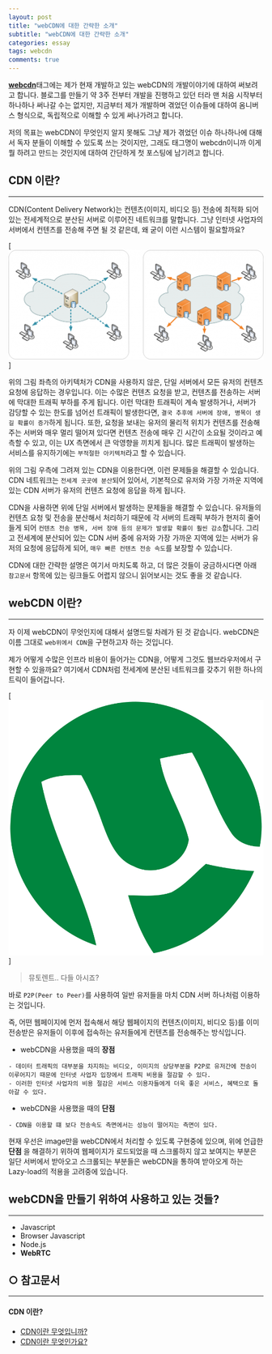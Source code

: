 ```yaml
---
layout: post
title: "webCDN에 대한 간략한 소개"
subtitle: "webCDN에 대한 간략한 소개"
categories: essay
tags: webcdn
comments: true
---
```


[**webcdn**](https://twice154.github.io/tag/essay-webcdn/)태그에는 제가 현재 개발하고 있는 webCDN의 개발이야기에 대하여 써보려고 합니다.
블로그를 만들기 약 3주 전부터 개발을 진행하고 있던 터라 맨 처음 시작부터 하나하나 써나갈 수는 없지만,
지금부터 제가 개발하며 겪었던 이슈들에 대하여 옴니버스 형식으로, 독립적으로 이해할 수 있게 써나가려고 합니다.

저의 목표는 webCDN이 무엇인지 알지 못해도 그냥 제가 겪었던 이슈 하나하나에 대해서 독자 분들이 이해할 수 있도록 쓰는 것이지만,
그래도 태그명이 webcdn이니까 이게 뭘 하려고 만드는 것인지에 대하여 간단하게 첫 포스팅에 남기려고 합니다.

## CDN 이란?
****
CDN(Content Delivery Network)는 컨텐츠(이미지, 비디오 등) 전송에 최적화 되어있는 전세계적으로 분산된 서버로 이루어진 네트워크를 말합니다.
그냥 인터넷 사업자의 서버에서 컨텐츠를 전송해 주면 될 것 같은데, 왜 굳이 이런 시스템이 필요할까요?

[![CDN](/assets/img/20180919/cdn.png)]

위의 그림 좌측의 아키텍처가 CDN을 사용하지 않은, 단일 서버에서 모든 유저의 컨텐츠 요청에 응답하는 경우입니다.
이는 수많은 컨텐츠 요청을 받고, 컨텐츠를 전송하는 서버에 막대한 트래픽 부하를 주게 됩니다.
이런 막대한 트래픽이 계속 발생하거나, 서버가 감당할 수 있는 한도를 넘어선 트래픽이 발생한다면, `결국 추후에 서버에 장애, 병목이 생길 확률이 증가`하게 됩니다.
또한, 요청을 보내는 유저의 물리적 위치가 컨텐츠를 전송해주는 서버와 매우 멀리 떨어져 있다면 컨텐츠 전송에 매우 긴 시간이 소요될 것이라고 예측할 수 있고, 이는 UX 측면에서 큰 악영향을 끼치게 됩니다. 
많은 트래픽이 발생하는 서비스를 유지하기에는 `부적절한 아키텍처`라고 할 수 있습니다.

위의 그림 우측에 그려져 있는 CDN을 이용한다면, 이런 문제들을 해결할 수 있습니다.
CDN 네트워크는 `전세계 곳곳에 분산`되어 있어서, 기본적으로 유저와 가장 가까운 지역에 있는 CDN 서버가 유저의 컨텐츠 요청에 응답을 하게 됩니다.

CDN을 사용하면 위에 단일 서버에서 발생하는 문제들을 해결할 수 있습니다.
유저들의 컨텐츠 요청 및 전송을 분산해서 처리하기 때문에 각 서버의 트래픽 부하가 현저히 줄어들게 되어 `컨텐츠 전송 병목, 서버 장애 등의 문제가 발생할 확률이 훨씬 감소`합니다.
그리고 전세계에 분산되어 있는 CDN 서버 중에 유저와 가장 가까운 지역에 있는 서버가 유저의 요청에 응답하게 되어, `매우 빠른 컨텐츠 전송 속도`를 보장할 수 있습니다.

CDN에 대한 간략한 설명은 여기서 마치도록 하고, 더 많은 것들이 궁금하시다면 아래 `참고문서` 항목에 있는 링크들도 어렵지 않으니 읽어보시는 것도 좋을 것 같습니다.

## webCDN 이란?
****
자 이제 webCDN이 무엇인지에 대해서 설명드릴 차례가 된 것 같습니다.
webCDN은 이름 그대로 `web위에서 CDN`을 구현하고자 하는 것입니다.

제가 어떻게 수많은 인프라 비용이 들어가는 CDN을, 어떻게 그것도 웹브라우저에서 구현할 수 있을까요?
여기에서 CDN처럼 전세계에 분산된 네트워크를 갖추기 위한 하나의 트릭이 들어갑니다.

[![torrent](/assets/img/20180919/torrent.png)]
> 뮤토렌트.. 다들 아시죠?

바로 `P2P(Peer to Peer)`를 사용하여 일반 유저들을 마치 CDN 서버 하나처럼 이용하는 것입니다.

즉, 어떤 웹페이지에 먼저 접속해서 해당 웹페이지의 컨텐츠(이미지, 비디오 등)를 이미 전송받은 유저들이 이후에 접속하는 유저들에게 컨텐츠를 전송해주는 방식입니다.

* webCDN을 사용했을 때의 __장점__
```
- 데이터 트래픽의 대부분을 차지하는 비디오, 이미지의 상당부분을 P2P로 유저간에 전송이 이루어지기 때문에 인터넷 사업자 입장에서 트래픽 비용을 절감할 수 있다.
- 이러한 인터넷 사업자의 비용 절감은 서비스 이용자들에게 더욱 좋은 서비스, 혜택으로 돌아갈 수 있다.
```
* webCDN을 사용했을 때의 __단점__
```
- CDN을 이용할 떄 보다 전송속도 측면에서는 성능이 떨어지는 측면이 있다.
```

현재 우선은 image만을 webCDN에서 처리할 수 있도록 구현중에 있으며, 위에 언급한 __단점__ 을 해결하기 위하여 웹페이지가 로드되었을 때 스크롤하지 않고 보여지는 부분은 일단 서버에서 받아오고 스크롤되는 부분들은 webCDN을 통하여 받아오게 하는 Lazy-load의 적용을 고려중에 있습니다.

## webCDN을 만들기 위하여 사용하고 있는 것들?
****
* Javascript
* Browser Javascript
* Node.js
* __WebRTC__

## ○ 참고문서
****
#### CDN 이란?
* [CDN이란 무엇입니까?](https://www.akamai.com/kr/ko/cdn/what-is-a-cdn.jsp)
* [CDN이란 무엇인가요?](https://cdn.hosting.kr/cdn%EC%9D%B4%EB%9E%80-%EB%AC%B4%EC%97%87%EC%9D%B8%EA%B0%80%EC%9A%94/)